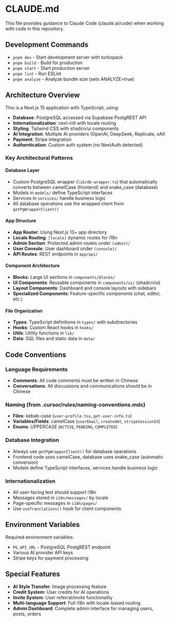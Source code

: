 # CLAUDE.md

This file provides guidance to Claude Code (claude.ai/code) when working with code in this repository.

## Development Commands

- `pnpm dev` - Start development server with turbopack
- `pnpm build` - Build for production
- `pnpm start` - Start production server
- `pnpm lint` - Run ESLint
- `pnpm analyze` - Analyze bundle size (sets ANALYZE=true)

## Architecture Overview

This is a Next.js 15 application with TypeScript, using:

- **Database**: PostgreSQL accessed via Supabase PostgREST API
- **Internationalization**: next-intl with locale routing
- **Styling**: Tailwind CSS with shadcn/ui components
- **AI Integration**: Multiple AI providers (OpenAI, DeepSeek, Replicate, xAI)
- **Payment**: Stripe integration
- **Authentication**: Custom auth system (no NextAuth detected)

### Key Architectural Patterns

#### Database Layer
- Custom PostgreSQL wrapper (`lib/db-wrapper.ts`) that automatically converts between camelCase (frontend) and snake_case (database)
- Models in `models/` define TypeScript interfaces
- Services in `services/` handle business logic
- All database operations use the wrapped client from `getPgWrapperClient()`

#### App Structure
- **App Router**: Using Next.js 13+ app directory
- **Locale Routing**: `[locale]` dynamic routes for i18n
- **Admin Section**: Protected admin routes under `(admin)/`
- **User Console**: User dashboard under `(console)/`
- **API Routes**: REST endpoints in `app/api/`

#### Component Architecture
- **Blocks**: Large UI sections in `components/blocks/`
- **UI Components**: Reusable components in `components/ui/` (shadcn/ui)
- **Layout Components**: Dashboard and console layouts with sidebars
- **Specialized Components**: Feature-specific components (chat, editor, etc.)

#### File Organization
- **Types**: TypeScript definitions in `types/` with subdirectories
- **Hooks**: Custom React hooks in `hooks/`
- **Utils**: Utility functions in `lib/`
- **Data**: SQL files and static data in `data/`

## Code Conventions

### Language Requirements
- **Comments**: All code comments must be written in Chinese
- **Conversations**: All discussions and communications should be in Chinese

### Naming (from .cursor/rules/naming-conventions.mdc)
- **Files**: kebab-case (`user-profile.tsx`, `get-user-info.ts`)
- **Variables/Fields**: camelCase (`userEmail`, `createdAt`, `stripeSessionId`)
- **Enums**: UPPERCASE (`ACTIVE`, `PENDING`, `COMPLETED`)

### Database Integration
- Always use `getPgWrapperClient()` for database operations
- Frontend code uses camelCase, database uses snake_case (automatic conversion)
- Models define TypeScript interfaces, services handle business logic

### Internationalization
- All user-facing text should support i18n
- Messages stored in `i18n/messages/` by locale
- Page-specific messages in `i18n/pages/`
- Use `useTranslations()` hook for client components

## Environment Variables

Required environment variables:
- `PG_API_URL` - PostgreSQL PostgREST endpoint
- Various AI provider API keys
- Stripe keys for payment processing

## Special Features

- **AI Style Transfer**: Image processing feature
- **Credit System**: User credits for AI operations
- **Invite System**: User referral/invite functionality
- **Multi-language Support**: Full i18n with locale-based routing
- **Admin Dashboard**: Complete admin interface for managing users, posts, orders